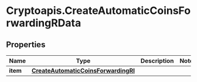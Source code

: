 # Cryptoapis.CreateAutomaticCoinsForwardingRData

## Properties

Name | Type | Description | Notes
------------ | ------------- | ------------- | -------------
**item** | [**CreateAutomaticCoinsForwardingRI**](CreateAutomaticCoinsForwardingRI.md) |  | 


